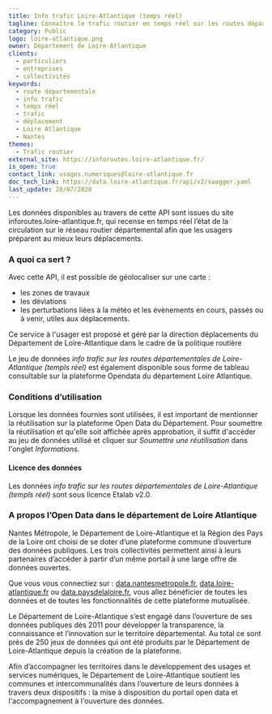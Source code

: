 ```yaml
---
title: Info trafic Loire-Atlantique (temps réel)
tagline: Connaître le trafic routier en temps réel sur les routes départementales de Loire-Atlantique
category: Public
logo: loire-atlantique.png
owner: Département de Loire-Atlantique
clients:
  - particuliers
  - entreprises
  - collectivités
keywords:
  - route départementale
  - info trafic
  - temps réel
  - trafic
  - déplacement
  - Loire Atlantique
  - Nantes
themes:
  - Trafic routier
external_site: https://inforoutes.loire-atlantique.fr/
is_open: true
contact_link: usages.numeriques@loire-atlantique.fr
doc_tech_link: https://data.loire-atlantique.fr/api/v2/swagger.yaml
last_update: 20/07/2020
---
```


Les données disponibles au travers de cette API sont issues du site <External href='https://inforoutes.loire-atlantique.fr/'>inforoutes.loire-atlantique.fr</External>, qui recense en temps réel l’état de la circulation sur le réseau routier départemental afin que les usagers préparent au mieux leurs déplacements.

### A quoi ca sert ?

Avec cette API, il est possible de géolocaliser sur une carte :

- les zones de travaux
- les déviations
- les perturbations liées à la météo et les évènements en cours, passés ou à venir, utiles aux déplacements.

Ce service à l'usager est proposé et géré par la direction déplacements du Département de Loire-Atlantique dans le cadre de la <External href='https://inforoutes.loire-atlantique.fr/jcms/politique-routes/politique-routes-fr-p1_6587'>politique routière</External>

Le jeu de données _info trafic sur les routes départementales de Loire-Atlantique (templs réel)_ est également disponible sous forme de tableau consultable <External href='https://data.loire-atlantique.fr/explore/dataset/224400028_info-route-departementale/api/?disjunctive.nature&disjunctive.type'>sur la plateforme Opendata du département Loire Atlantique.</External>

### Conditions d’utilisation

Lorsque les données fournies sont utilisées, il est important de mentionner la réutilisation sur la plateforme Open Data du Département. Pour soumettre la réutilisation et qu'elle soit affichée après approbation, il suffit d'accéder au jeu de données utilisé et cliquer sur _Soumettre une réutilisation_ dans l'onglet _Informations_.

#### Licence des données

Les données _info trafic sur les routes départementales de Loire-Atlantique (templs réel)_ sont sous licence Etalab v2.0.

### A propos l’Open Data dans le département de Loire Atlantique

Nantes Métropole, le Département de Loire-Atlantique et la Région des Pays de la Loire ont choisi de se doter d’une plateforme commune d’ouverture des données publiques. Les trois collectivités permettent ainsi à leurs partenaires d’accéder à partir d’un même portail à une large offre de données ouvertes.

Que vous vous connectiez sur : [data.nantesmetropole.fr](https://data.nantesmetropole.fr), [data.loire-atlantique.fr](https://data.loire-atlantique.fr/) ou [data.paysdelaloire.fr](https://data.paysdelaloire.fr), vous allez bénéficier de toutes les données et de toutes les fonctionnalités de cette plateforme mutualisée.

Le Département de Loire-Atlantique s’est engagé dans l’ouverture de ses données publiques dès 2011 pour développer la transparence, la connaissance et l’innovation sur le territoire départemental. Au total ce sont près de 250 jeux de données qui ont été produits par le Département de Loire-Atlantique depuis la création de la plateforme.

Afin d’accompagner les territoires dans le développement des usages et services numériques, le Département de Loire-Atlantique soutient les communes et intercommunalités dans l’ouverture de leurs données à travers deux dispositifs : la mise à disposition du portail open data et l'accompagnement à l'ouverture des données.
